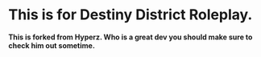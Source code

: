 # This is for Destiny District Roleplay. 
**This is forked from Hyperz. Who is a great dev you should make sure to check him out sometime.** 